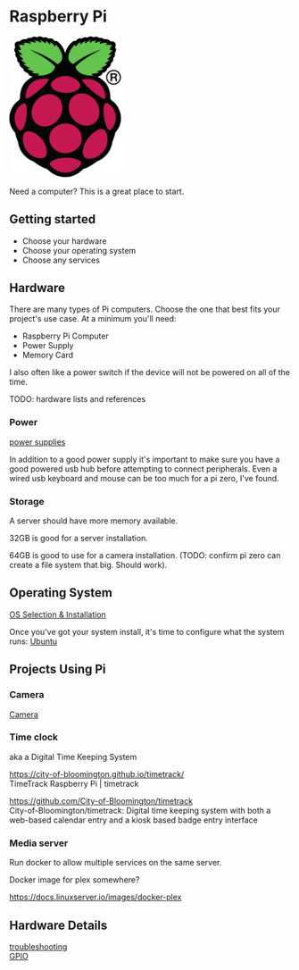 # Raspberry Pi

[<img src="logos/RPi-Logo-Reg-SCREEN.svg" alt="raspberry pi logo" width="200px">](./logos/logos-raspberry-pi.md)

Need a computer?
This is a great place to start. 

## Getting started

- Choose your hardware
- Choose your operating system
- Choose any services

## Hardware

There are many types of Pi computers. Choose the one that best fits your project's use case. At a minimum you'll need:

  - Raspberry Pi Computer
  - Power Supply
  - Memory Card

I also often like a power switch if the device will not be powered on all of the time. 


TODO: hardware lists and references

### Power

[power supplies](hardware/power-supply.md)  

In addition to a good power supply
it's important to make sure you have a good powered usb hub before attempting to connect peripherals. Even a wired usb keyboard and mouse can be too much for a pi zero, I've found. 

### Storage 

A server should have more memory available.  

32GB is good for a server installation.  

64GB is good to use for a camera installation. (TODO: confirm pi zero can create a file system that big. Should work).  


## Operating System

[OS Selection & Installation](./os/index.md)  


Once you've got your system install, it's time to configure what the system runs: [Ubuntu](../system/linux/ubuntu.md)



## Projects Using Pi

### Camera

[Camera](./hardware/camera.md)

### Time clock

aka a Digital Time Keeping System

https://city-of-bloomington.github.io/timetrack/  
TimeTrack Raspberry Pi | timetrack  

https://github.com/City-of-Bloomington/timetrack  
City-of-Bloomington/timetrack: Digital time keeping system with both a web-based calendar entry and a kiosk based badge entry interface  

### Media server

Run docker to allow multiple services on the same server.  

Docker image for plex somewhere? 

https://docs.linuxserver.io/images/docker-plex


## Hardware Details

[troubleshooting](troubleshooting.md)  
[GPIO](./hardware/gpio.md)  


